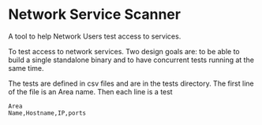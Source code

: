 
# Network Service Scanner

A tool to help Network Users test access to services.

To test access to network services.  Two design goals are: to be able to build a single standalone binary and to have concurrent tests running at the same time.

The tests are defined in csv files and are in the tests directory.  The first line of the file is an Area name.  Then each line is a test

```
Area
Name,Hostname,IP,ports
```


